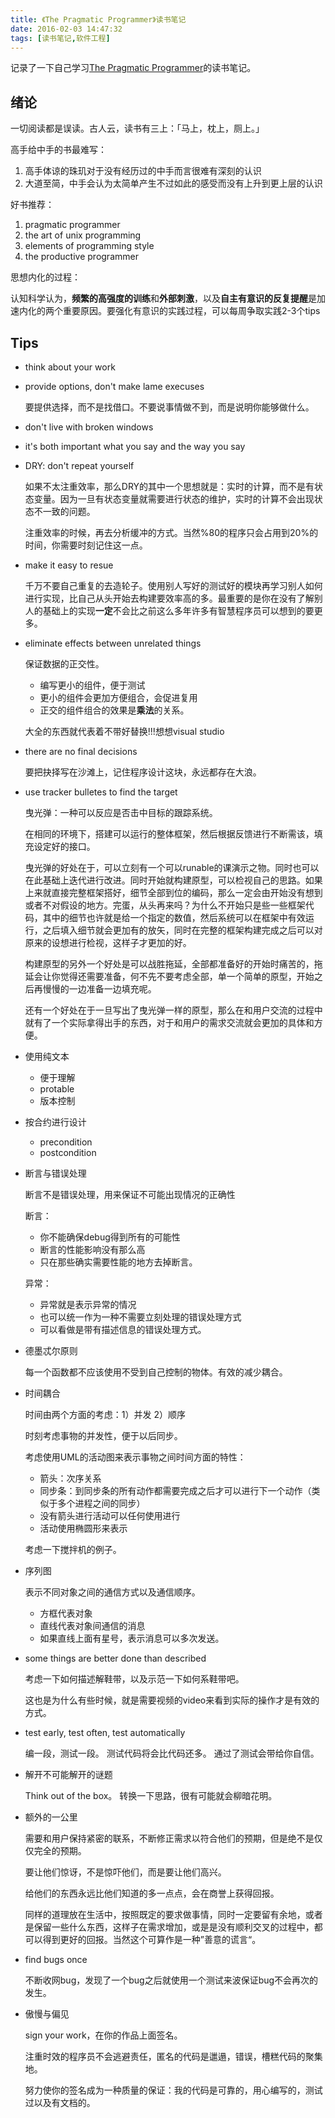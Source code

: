 ```yaml
---
title: 《The Pragmatic Programmer》读书笔记
date: 2016-02-03 14:47:32
tags: [读书笔记,软件工程]
---
```


记录了一下自己学习[The Pragmatic Programmer](http://book.douban.com/subject/1417047/)的读书笔记。

<!-- more -->

## 绪论

一切阅读都是误读。古人云，读书有三上：「马上，枕上，厕上。」

高手给中手的书最难写：

1.  高手体谅的珠玑对于没有经历过的中手而言很难有深刻的认识
2.  大道至简，中手会认为太简单产生不过如此的感受而没有上升到更上层的认识

好书推荐：

1.  pragmatic programmer
2.  the art of unix programming
3.  elements of programming style
4.  the productive programmer

思想内化的过程：

认知科学认为，**频繁的高强度的训练**和**外部刺激**，以及**自主有意识的反复提醒**是加速内化的两个重要原因。要强化有意识的实践过程，可以每周争取实践2-3个tips

## Tips

*   think about your work

*   provide options, don't make lame execuses

    要提供选择，而不是找借口。不要说事情做不到，而是说明你能够做什么。

*   don't live with broken windows

*   it's both important what you say and the way you say

*   DRY: don't repeat yourself

    如果不太注重效率，那么DRY的其中一个思想就是：实时的计算，而不是有状态变量。因为一旦有状态变量就需要进行状态的维护，实时的计算不会出现状态不一致的问题。

    注重效率的时候，再去分析缓冲的方式。当然%80的程序只会占用到20%的时间，你需要时刻记住这一点。

*   make it easy to resue

    千万不要自己重复的去造轮子。使用别人写好的测试好的模块再学习别人如何进行实现，比自己从头开始去构建要效率高的多。最重要的是你在没有了解别人的基础上的实现**一定**不会比之前这么多年许多有智慧程序员可以想到的要更多。

*   eliminate effects between unrelated things

    保证数据的正交性。

    - 编写更小的组件，便于测试
    - 更小的组件会更加方便组合，会促进复用
    - 正交的组件组合的效果是**乘法**的关系。

    大全的东西就代表着不带好替换!!!想想visual studio

*   there are no final decisions

    要把抉择写在沙滩上，记住程序设计这块，永远都存在大浪。

*   use tracker bulletes to find the target

    曳光弹：一种可以反应是否击中目标的跟踪系统。

    在相同的环境下，搭建可以运行的整体框架，然后根据反馈进行不断需该，填充设定好的接口。

    曳光弹的好处在于，可以立刻有一个可以runable的课演示之物。同时也可以在此基础上迭代进行改进。同时开始就构建原型，可以检视自己的思路。如果上来就直接完整框架搭好，细节全部到位的编码，那么一定会由开始没有想到或者不对假设的地方。完蛋，从头再来吗？为什么不开始只是些一些框架代码，其中的细节也许就是给一个指定的数值，然后系统可以在框架中有效运行，之后填入细节就会更加有的放矢，同时在完整的框架构建完成之后可以对原来的设想进行检视，这样子才更加的好。

    构建原型的另外一个好处是可以战胜拖延，全部都准备好的开始时痛苦的，拖延会让你觉得还需要准备，何不先不要考虑全部，单一个简单的原型，开始之后再慢慢的一边准备一边填充呢。

    还有一个好处在于一旦写出了曳光弹一样的原型，那么在和用户交流的过程中就有了一个实际拿得出手的东西，对于和用户的需求交流就会更加的具体和方便。

*   使用纯文本

    - 便于理解
    - protable
    - 版本控制

*   按合约进行设计

    - precondition
    - postcondition

*   断言与错误处理

    断言不是错误处理，用来保证不可能出现情况的正确性

    断言：

    - 你不能确保debug得到所有的可能性
    - 断言的性能影响没有那么高
    - 只在那些确实需要性能的地方去掉断言。

    异常：

    - 异常就是表示异常的情况
    - 也可以统一作为一种不需要立刻处理的错误处理方式
    - 可以看做是带有描述信息的错误处理方式。

*   德墨忒尔原则

    每一个函数都不应该使用不受到自己控制的物体。有效的减少耦合。

*   时间耦合

    时间由两个方面的考虑：1）并发 2）顺序

    时刻考虑事物的并发性，便于以后同步。

    考虑使用UML的活动图来表示事物之间时间方面的特性：

    - 箭头：次序关系
    - 同步条：到同步条的所有动作都需要完成之后才可以进行下一个动作（类似于多个进程之间的同步）
    - 没有箭头进行活动可以任何使用进行
    - 活动使用椭圆形来表示

    考虑一下搅拌机的例子。

*   序列图

    表示不同对象之间的通信方式以及通信顺序。

    - 方框代表对象
    - 直线代表对象间通信的消息
    - 如果直线上面有星号，表示消息可以多次发送。

*   some things are better done than described

    考虑一下如何描述解鞋带，以及示范一下如何系鞋带吧。

    这也是为什么有些时候，就是需要视频的video来看到实际的操作才是有效的方式。

*   test early, test often, test automatically

    编一段，测试一段。
    测试代码将会比代码还多。
    通过了测试会带给你自信。

*   解开不可能解开的谜题

    Think out of the box。
    转换一下思路，很有可能就会柳暗花明。

*   额外的一公里

    需要和用户保持紧密的联系，不断修正需求以符合他们的预期，但是绝不是仅仅完全的预期。

    要让他们惊讶，不是惊吓他们，而是要让他们高兴。

    给他们的东西永远比他们知道的多一点点，会在商誉上获得回报。

    同样的道理放在生活中，按照既定的要求做事情，同时一定要留有余地，或者是保留一些什么东西，这样子在需求增加，或是是没有顺利交叉的过程中，都可以得到更好的回报。当然这个可算作是一种”善意的谎言“。

*   find bugs once

    不断收网bug，发现了一个bug之后就使用一个测试来波保证bug不会再次的发生。

*   傲慢与偏见

    sign your work，在你的作品上面签名。

    注重时效的程序员不会逃避责任，匿名的代码是邋遢，错误，槽糕代码的聚集地。

    努力使你的签名成为一种质量的保证：我的代码是可靠的，用心编写的，测试过以及有文档的。
